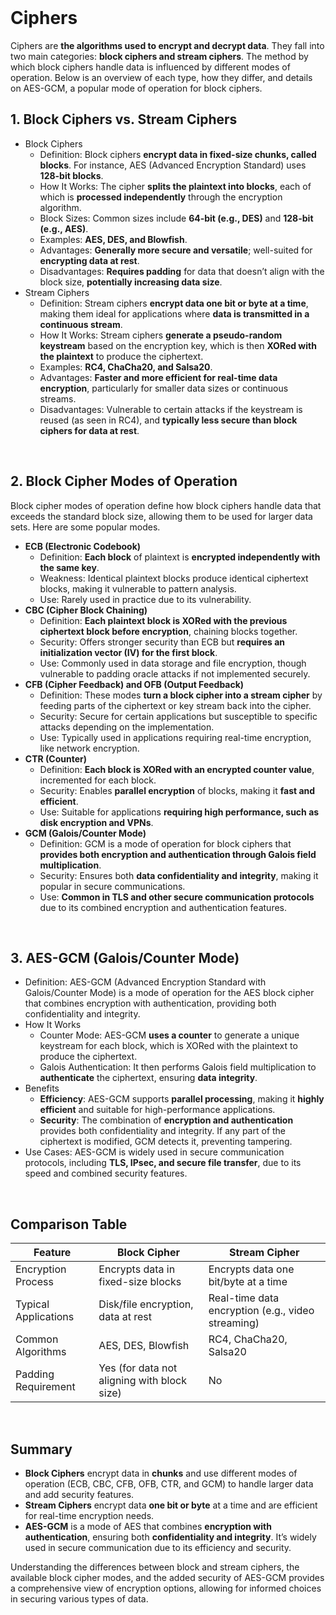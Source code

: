 <br>

# Ciphers
Ciphers are **the algorithms used to encrypt and decrypt data**. They fall into two main categories: **block ciphers and stream ciphers**. The method by which block ciphers handle data is influenced by different modes of operation. Below is an overview of each type, how they differ, and details on AES-GCM, a popular mode of operation for block ciphers.

## 1. Block Ciphers vs. Stream Ciphers
  - Block Ciphers
    - Definition: Block ciphers **encrypt data in fixed-size chunks, called blocks**. For instance, AES (Advanced Encryption Standard) uses **128-bit blocks**.
    - How It Works: The cipher **splits the plaintext into blocks**, each of which is **processed independently** through the encryption algorithm.
    - Block Sizes: Common sizes include **64-bit (e.g., DES)** and **128-bit (e.g., AES)**.
    - Examples: **AES, DES, and Blowfish**.
    - Advantages: **Generally more secure and versatile**; well-suited for **encrypting data at rest**.
    - Disadvantages: **Requires padding** for data that doesn’t align with the block size, **potentially increasing data size**.
  - Stream Ciphers
    - Definition: Stream ciphers **encrypt data one bit or byte at a time**, making them ideal for applications where **data is transmitted in a continuous stream**.
    - How It Works: Stream ciphers **generate a pseudo-random keystream** based on the encryption key, which is then **XORed with the plaintext** to produce the ciphertext.
    - Examples: **RC4, ChaCha20, and Salsa20**.
    - Advantages: **Faster and more efficient for real-time data encryption**, particularly for smaller data sizes or continuous streams.
    - Disadvantages: Vulnerable to certain attacks if the keystream is reused (as seen in RC4), and **typically less secure than block ciphers for data at rest**.  
<br>

## 2. Block Cipher Modes of Operation

Block cipher modes of operation define how block ciphers handle data that exceeds the standard block size, allowing them to be used for larger data sets. Here are some popular modes.  

  - **ECB (Electronic Codebook)**
    - Definition: **Each block** of plaintext is **encrypted independently with the same key**.
    - Weakness: Identical plaintext blocks produce identical ciphertext blocks, making it vulnerable to pattern analysis.
    - Use: Rarely used in practice due to its vulnerability.
  - **CBC (Cipher Block Chaining)**
    - Definition: **Each plaintext block is XORed with the previous ciphertext block before encryption**, chaining blocks together.
    - Security: Offers stronger security than ECB but **requires an initialization vector (IV) for the first block**.
    - Use: Commonly used in data storage and file encryption, though vulnerable to padding oracle attacks if not implemented securely.
  - **CFB (Cipher Feedback) and OFB (Output Feedback)**
    - Definition: These modes **turn a block cipher into a stream cipher** by feeding parts of the ciphertext or key stream back into the cipher.
    - Security: Secure for certain applications but susceptible to specific attacks depending on the implementation.
    - Use: Typically used in applications requiring real-time encryption, like network encryption.
  - **CTR (Counter)**
    - Definition: **Each block is XORed with an encrypted counter value**, incremented for each block.
    - Security: Enables **parallel encryption** of blocks, making it **fast and efficient**.
    - Use: Suitable for applications **requiring high performance, such as disk encryption and VPNs**.
  - **GCM (Galois/Counter Mode)**
    - Definition: GCM is a mode of operation for block ciphers that **provides both encryption and authentication through Galois field multiplication**.
    - Security: Ensures both **data confidentiality and integrity**, making it popular in secure communications.
    - Use: **Common in TLS and other secure communication protocols** due to its combined encryption and authentication features.  
<br>

## 3. AES-GCM (Galois/Counter Mode)
  - Definition: AES-GCM (Advanced Encryption Standard with Galois/Counter Mode) is a mode of operation for the AES block cipher that combines encryption with authentication, providing both confidentiality and integrity.
  - How It Works
    - Counter Mode: AES-GCM **uses a counter** to generate a unique keystream for each block, which is XORed with the plaintext to produce the ciphertext.
    - Galois Authentication: It then performs Galois field multiplication to **authenticate** the ciphertext, ensuring **data integrity**.
  - Benefits
    - **Efficiency**: AES-GCM supports **parallel processing**, making it **highly efficient** and suitable for high-performance applications.
    - **Security**: The combination of **encryption and authentication** provides both confidentiality and integrity. If any part of the ciphertext is modified, GCM detects it, preventing tampering.
  - Use Cases: AES-GCM is widely used in secure communication protocols, including **TLS, IPsec, and secure file transfer**, due to its speed and combined security features.  
<br>

## Comparison Table

| Feature | Block Cipher | Stream Cipher |
| ------- | ------------ | ------------- |
| Encryption Process | Encrypts data in fixed-size blocks | Encrypts data one bit/byte at a time |
| Typical Applications | Disk/file encryption, data at rest | Real-time data encryption (e.g., video streaming) |
| Common Algorithms | AES, DES, Blowfish | RC4, ChaCha20, Salsa20 |
| Padding Requirement | Yes (for data not aligning with block size) | No |
  
<br>

## Summary
  - **Block Ciphers** encrypt data in **chunks** and use different modes of operation (ECB, CBC, CFB, OFB, CTR, and GCM) to handle larger data and add security features.
  - **Stream Ciphers** encrypt data **one bit or byte** at a time and are efficient for real-time encryption needs.
  - **AES-GCM** is a mode of AES that combines **encryption with authentication**, ensuring both **confidentiality and integrity**. It’s widely used in secure communication due to its efficiency and security.

Understanding the differences between block and stream ciphers, the available block cipher modes, and the added security of AES-GCM provides a comprehensive view of encryption options, allowing for informed choices in securing various types of data.  
<br>